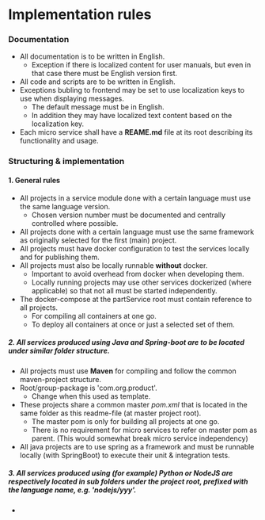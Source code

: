# Implementation rules

### Documentation
- All documentation is to be written in English.
    * Exception if there is localized content for user manuals, but even in that case there must be English version first.
- All code and scripts are to be written in English.
- Exceptions bubling to frontend may be set to use localization keys to use when displaying messages.
    * The default message must be in English.
    * In addition they may have localized text content based on the localization key.
- Each micro service shall have a **REAME.md** file at its root describing its functionality and usage.

### Structuring & implementation
#### 1. General rules
- All projects in a service module done with a certain language must use the same language version.
    * Chosen version number must be documented and centrally controlled where possible.
- All projects done with a certain language must use the same framework as originally selected for the first (main) project.
- All projects must have docker configuration to test the services locally and for publishing them.
- All projects must also be locally runnable **without** docker.
    * Important to avoid overhead from docker when developing them.
    * Locally running projects may use other services dockerized (where applicable) so that not all must be started independently.
- The docker-compose at the partService root must contain reference to all projects.
     * For compiling all containers at one go.
     * To deploy all containers at once or just a selected set of them.

##### 2. All services produced using Java and Spring-boot are to be located under similar folder structure.
- All projects must use **Maven** for compiling and follow the common maven-project structure.
- Root/group-package is 'com.org.product'.
    * Change when this used as template.
- These projects share a common master  _pom.xml_  that is located in the same folder as this readme-file (at master project root).
    * The master pom is only for building all projects at one go.
    * There is no requirement for micro services to refer on master pom as parent. (This would somewhat break micro service independency)
- All java projects are to use spring as a framework and must be runnable locally (with SpringBoot) to execute their unit & integration tests.

##### 3. All services produced using (for example) Python or NodeJS are respectively located in sub folders under the project root, prefixed with the language name, e.g. 'nodejs/yyy'.
- 